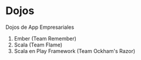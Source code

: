 # Dojos
Dojos de App Empresariales

1) Ember (Team Remember) <br>
2) Scala (Team Flame) <br>
3) Scala en Play Framework (Team Ockham's Razor) <br>
